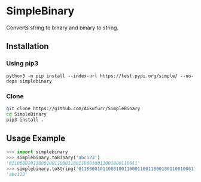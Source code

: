 # SimpleBinary
Converts string to binary and binary to string.

## Installation
### Using pip3
`python3 -m pip install --index-url https://test.pypi.org/simple/ --no-deps simplebinary`
### Clone
```bash
git clone https://github.com/Aikufurr/SimpleBinary
cd SimpleBinary
pip3 install .
```


## Usage Example
```python
>>> import simplebinary
>>> simplebinary.toBinary('abc123')
'011000010110001001100011001100010011001000110011'
>>> simplebinary.toString('011000010110001001100011001100010011001000110011')
'abc123'

```
